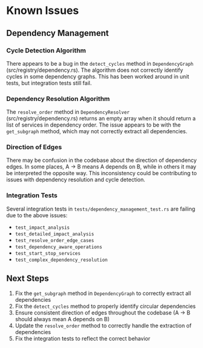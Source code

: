 # Known Issues

## Dependency Management

### Cycle Detection Algorithm
There appears to be a bug in the `detect_cycles` method in `DependencyGraph` (src/registry/dependency.rs). The algorithm does not correctly identify cycles in some dependency graphs. This has been worked around in unit tests, but integration tests still fail.

### Dependency Resolution Algorithm
The `resolve_order` method in `DependencyResolver` (src/registry/dependency.rs) returns an empty array when it should return a list of services in dependency order. The issue appears to be with the `get_subgraph` method, which may not correctly extract all dependencies.

### Direction of Edges
There may be confusion in the codebase about the direction of dependency edges. In some places, A -> B means A depends on B, while in others it may be interpreted the opposite way. This inconsistency could be contributing to issues with dependency resolution and cycle detection.

### Integration Tests
Several integration tests in `tests/dependency_management_test.rs` are failing due to the above issues:
- `test_impact_analysis`
- `test_detailed_impact_analysis`
- `test_resolve_order_edge_cases`
- `test_dependency_aware_operations`
- `test_start_stop_services`
- `test_complex_dependency_resolution`

## Next Steps

1. Fix the `get_subgraph` method in `DependencyGraph` to correctly extract all dependencies
2. Fix the `detect_cycles` method to properly identify circular dependencies
3. Ensure consistent direction of edges throughout the codebase (A -> B should always mean A depends on B)
4. Update the `resolve_order` method to correctly handle the extraction of dependencies
5. Fix the integration tests to reflect the correct behavior 
